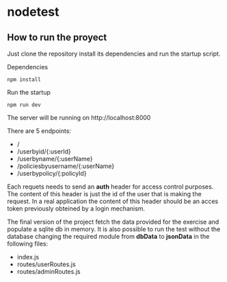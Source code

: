 # nodetest

## How to run the proyect

Just clone the repository install its dependencies and run the startup script.

Dependencies
```
npm install
```

Run the startup
```
npm run dev
```

The server will be running on http://localhost:8000

There are 5 endpoints:
* /
* /userbyid/{:userId}
* /userbyname/{:userName}
* /policiesbyusername/{:userName}
* /userbypolicy/{:policyId}

Each requets needs to send an **auth** header for access control purposes. The content of this header is just the id of the user that is making the request. In a real application the content of this header should be an acces token previously obteined by a login mechanism. 

The final version of the project fetch the data provided for the exercise and populate a sqlite db in memory. It is also possible to run the test without the database changing the required module from **dbData** to **jsonData** in the following files:
* index.js
* routes/userRoutes.js
* routes/adminRoutes.js
